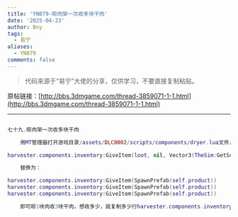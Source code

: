 ```yaml
---
title: 'YN079-晾肉架一次收多块干肉'
date: '2025-04-23'
author: Bny
tags:
  - 易宁
aliases:
  - YN079
comments: false
---
```


> 代码来源于“易宁”大佬的分享，仅供学习，不要直接复制粘贴。

原帖链接：[http://bbs.3dmgame.com/thread-3859071-1-1.html](http://bbs.3dmgame.com/thread-3859071-1-1.html)

---

```lua  

七十九.晾肉架一次收多块干肉	用MT管理器打开游戏目录/assets/DLC0002/scripts/components/dryer.lua文件，将以下内容：harvester.components.inventory:GiveItem(loot, nil, Vector3(TheSim:GetScreenPos(self.inst.Transform:GetWorldPosition())))	替换为：harvester.components.inventory:GiveItem(SpawnPrefab(self.product))harvester.components.inventory:GiveItem(SpawnPrefab(self.product))harvester.components.inventory:GiveItem(SpawnPrefab(self.product))	即可晾1块肉收3块干肉，想收多少，就复制多少行harvester.components.inventory:GiveItem(SpawnPrefab(self.product))即可

```  

